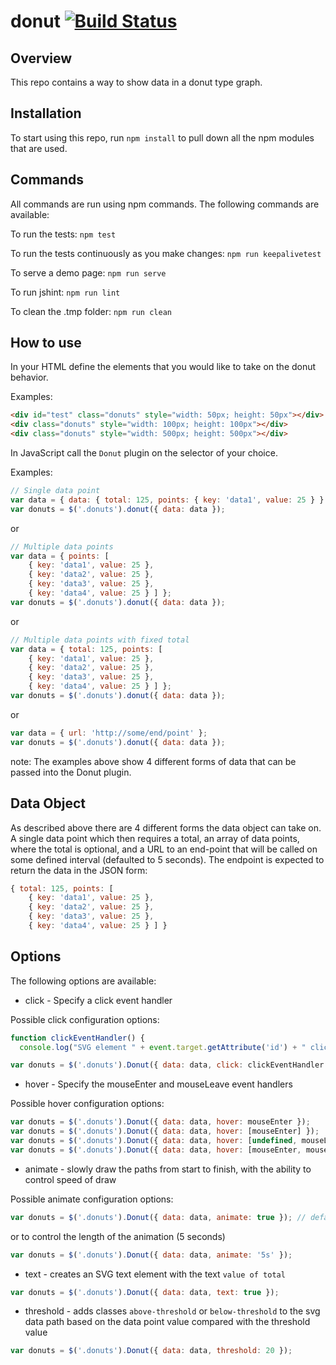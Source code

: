 #  donut [![Build Status](https://travis-ci.org/eheyne/donut.svg?branch=master)](https://travis-ci.org/eheyne/donut)

## Overview
This repo contains a way to show data in a donut type graph.

## Installation
To start using this repo, run `npm install` to pull down all the npm modules that are used.

## Commands
All commands are run using npm commands.  The following commands are available:

To run the tests:  `npm test`

To run the tests continuously as you make changes: `npm run keepalivetest`

To serve a demo page: `npm run serve`

To run jshint: `npm run lint`

To clean the .tmp folder: `npm run clean`

## How to use
In your HTML define the elements that you would like to take on the donut behavior.

Examples:

```html
<div id="test" class="donuts" style="width: 50px; height: 50px"></div>
<div class="donuts" style="width: 100px; height: 100px"></div>
<div class="donuts" style="width: 500px; height: 500px"></div>

```

In JavaScript call the `Donut` plugin on the selector of your choice.

Examples:

``` javascript
// Single data point
var data = { data: { total: 125, points: { key: 'data1', value: 25 } } };
var donuts = $('.donuts').donut({ data: data });

```

or

```javascript
// Multiple data points
var data = { points: [ 
	{ key: 'data1', value: 25 }, 
	{ key: 'data2', value: 25 }, 
	{ key: 'data3', value: 25 }, 
	{ key: 'data4', value: 25 } ] };
var donuts = $('.donuts').donut({ data: data });

```

or

```javascript
// Multiple data points with fixed total
var data = { total: 125, points: [ 
	{ key: 'data1', value: 25 }, 
	{ key: 'data2', value: 25 }, 
	{ key: 'data3', value: 25 }, 
	{ key: 'data4', value: 25 } ] };
var donuts = $('.donuts').donut({ data: data });

```

or

```javascript
var data = { url: 'http://some/end/point' };
var donuts = $('.donuts').donut({ data: data });

```

note: The examples above show 4 different forms of data that can be passed into the Donut plugin.

## Data Object

As described above there are 4 different forms the data object can take on.  A single data point which then requires a total, an array of data points, where the total is optional, and a URL to an end-point that will be called on some defined interval (defaulted to 5 seconds).  The endpoint is expected to return the data in the JSON form: 

``` javascript
{ total: 125, points: [ 
	{ key: 'data1', value: 25 }, 
	{ key: 'data2', value: 25 }, 
	{ key: 'data3', value: 25 }, 
	{ key: 'data4', value: 25 } ] }
```


## Options
The following options are available:

* click - Specify a click event handler

Possible click configuration options:

``` javascript
function clickEventHandler() { 
  console.log("SVG element " + event.target.getAttribute('id') + " clicked!"); }

var donuts = $('.donuts').Donut({ data: data, click: clickEventHandler });
```

* hover - Specify the mouseEnter and mouseLeave event handlers

Possible hover configuration options:

``` javascript
var donuts = $('.donuts').Donut({ data: data, hover: mouseEnter });
var donuts = $('.donuts').Donut({ data: data, hover: [mouseEnter] });
var donuts = $('.donuts').Donut({ data: data, hover: [undefined, mouseLeave] });
var donuts = $('.donuts').Donut({ data: data, hover: [mouseEnter, mouseLeave] });
```

* animate - slowly draw the paths from start to finish, with the ability to control speed of draw

Possible animate configuration options:

``` javascript
var donuts = $('.donuts').Donut({ data: data, animate: true }); // default to 1s animation
```

or to control the length of the animation (5 seconds)

``` javascript
var donuts = $('.donuts').Donut({ data: data, animate: '5s' });
```

* text - creates an SVG text element with the text `value of total`

``` javascript
var donuts = $('.donuts').Donut({ data: data, text: true });
```

* threshold - adds classes `above-threshold` or `below-threshold` to the svg data path based on the data point value compared with the threshold value

``` javascript
var donuts = $('.donuts').Donut({ data: data, threshold: 20 });
```
